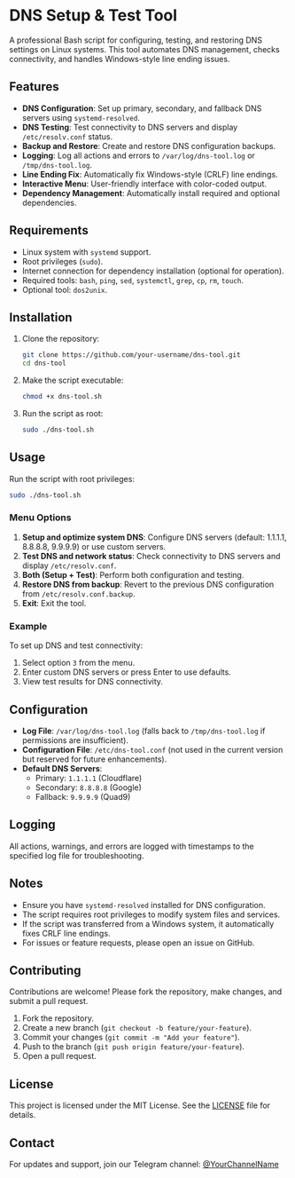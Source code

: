# DNS Setup & Test Tool

A professional Bash script for configuring, testing, and restoring DNS settings on Linux systems. This tool automates DNS management, checks connectivity, and handles Windows-style line ending issues.

## Features
- **DNS Configuration**: Set up primary, secondary, and fallback DNS servers using `systemd-resolved`.
- **DNS Testing**: Test connectivity to DNS servers and display `/etc/resolv.conf` status.
- **Backup and Restore**: Create and restore DNS configuration backups.
- **Logging**: Log all actions and errors to `/var/log/dns-tool.log` or `/tmp/dns-tool.log`.
- **Line Ending Fix**: Automatically fix Windows-style (CRLF) line endings.
- **Interactive Menu**: User-friendly interface with color-coded output.
- **Dependency Management**: Automatically install required and optional dependencies.

## Requirements
- Linux system with `systemd` support.
- Root privileges (`sudo`).
- Internet connection for dependency installation (optional for operation).
- Required tools: `bash`, `ping`, `sed`, `systemctl`, `grep`, `cp`, `rm`, `touch`.
- Optional tool: `dos2unix`.

## Installation
1. Clone the repository:
   ```bash
   git clone https://github.com/your-username/dns-tool.git
   cd dns-tool
   ```
2. Make the script executable:
   ```bash
   chmod +x dns-tool.sh
   ```
3. Run the script as root:
   ```bash
   sudo ./dns-tool.sh
   ```

## Usage
Run the script with root privileges:
```bash
sudo ./dns-tool.sh
```

### Menu Options
1. **Setup and optimize system DNS**: Configure DNS servers (default: 1.1.1.1, 8.8.8.8, 9.9.9.9) or use custom servers.
2. **Test DNS and network status**: Check connectivity to DNS servers and display `/etc/resolv.conf`.
3. **Both (Setup + Test)**: Perform both configuration and testing.
4. **Restore DNS from backup**: Revert to the previous DNS configuration from `/etc/resolv.conf.backup`.
5. **Exit**: Exit the tool.

### Example
To set up DNS and test connectivity:
1. Select option `3` from the menu.
2. Enter custom DNS servers or press Enter to use defaults.
3. View test results for DNS connectivity.

## Configuration
- **Log File**: `/var/log/dns-tool.log` (falls back to `/tmp/dns-tool.log` if permissions are insufficient).
- **Configuration File**: `/etc/dns-tool.conf` (not used in the current version but reserved for future enhancements).
- **Default DNS Servers**:
  - Primary: `1.1.1.1` (Cloudflare)
  - Secondary: `8.8.8.8` (Google)
  - Fallback: `9.9.9.9` (Quad9)

## Logging
All actions, warnings, and errors are logged with timestamps to the specified log file for troubleshooting.

## Notes
- Ensure you have `systemd-resolved` installed for DNS configuration.
- The script requires root privileges to modify system files and services.
- If the script was transferred from a Windows system, it automatically fixes CRLF line endings.
- For issues or feature requests, please open an issue on GitHub.

## Contributing
Contributions are welcome! Please fork the repository, make changes, and submit a pull request.

1. Fork the repository.
2. Create a new branch (`git checkout -b feature/your-feature`).
3. Commit your changes (`git commit -m "Add your feature"`).
4. Push to the branch (`git push origin feature/your-feature`).
5. Open a pull request.

## License
This project is licensed under the MIT License. See the [LICENSE](LICENSE) file for details.

## Contact
For updates and support, join our Telegram channel: [@YourChannelName](https://t.me/YourChannelName)